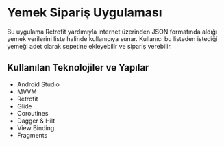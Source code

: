 # Yemek Sipariş Uygulaması
Bu uygulama Retrofit yardımıyla internet üzerinden JSON formatında aldığı yemek verilerini liste halinde kullanıcıya sunar.
Kullanıcı bu listeden istediği yemeği adet olarak sepetine ekleyebilir ve sipariş verebilir.
## Kullanılan Teknolojiler ve Yapılar
- Android Studio
- MVVM
- Retrofit
- Glide
- Coroutines
- Dagger & Hilt
- View Binding
- Fragments
